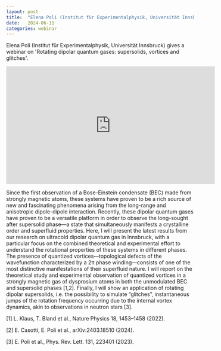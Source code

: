 ```yaml
---
layout: post
title:  "Elena Poli (Institut für Experimentalphysik, Universität Innsbruck) gives a webinar on 'Rotating dipolar quantum gases: supersolids, vortices and glitches' (4PM UK time - 11th June)"
date:   2024-06-11
categories: webinar
---
```

Elena Poli (Institut für Experimentalphysik, Universität Innsbruck) gives a webinar on 'Rotating dipolar quantum gases: supersolids, vortices and glitches'.

<iframe width="560" height="315" src="https://www.youtube.com/embed/hkbVhfm0Oy4?si=-MDYTOIOUKOkD9Ab" title="YouTube video player" frameborder="0" allow="accelerometer; autoplay; clipboard-write; encrypted-media; gyroscope; picture-in-picture; web-share" referrerpolicy="strict-origin-when-cross-origin" allowfullscreen></iframe>

Since the first observation of a Bose-Einstein condensate (BEC) made from strongly magnetic atoms, these systems have proven to be a rich source of new and fascinating phenomena arising from the long-range and anisotropic dipole-dipole interaction. Recently, these dipolar quantum gases have proven to be a versatile platform in order to observe the long-sought after supersolid phase—a state that simultaneously manifests a crystalline order and superfluid properties. Here, I will present the latest results from our research on ultracold dipolar quantum gas in Innsbruck, with a particular focus on the combined theoretical and experimental effort to understand the rotational properties of these systems in different phases. The presence of quantized vortices—topological defects of the wavefunction characterized by a 2π phase winding—consists of one of the most distinctive manifestations of their superfluid nature. I will report on the theoretical study and experimental observation of quantized vortices in a strongly magnetic gas of dysprosium atoms in both the unmodulated BEC and supersolid phases [1,2]. Finally, I will show an application of rotating dipolar supersolids, i.e. the possibility to simulate “glitches”, instantaneous jumps of the rotation frequency occurring due to the internal vortex dynamics, akin to observations in neutron stars [3].

[1] L. Klaus, T. Bland et al., Nature Physics 18, 1453–1458 (2022).

[2] E. Casotti, E. Poli et al., arXiv:2403.18510 (2024).

[3] E. Poli et al., Phys. Rev. Lett. 131, 223401 (2023).





